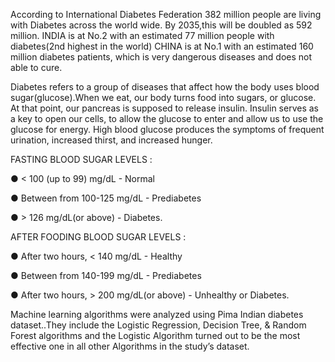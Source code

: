 According to International Diabetes Federation 382
million people are living with Diabetes across the world wide. By 2035,this will be doubled as 592 million.
INDIA is at No.2 with an estimated 77 million people with diabetes(2nd highest in the world) CHINA is at No.1
with an estimated 160 million diabetes patients, which is very dangerous diseases and does not able to cure.

Diabetes refers to a group of diseases that affect how the body
uses blood sugar(glucose).When we eat, our body turns food into sugars, or glucose. At that point, our pancreas
is supposed to release insulin. Insulin serves as a key to open our cells, to allow the glucose to enter and allow
us to use the glucose for energy.
High blood glucose produces the symptoms of frequent urination, increased
thirst, and increased hunger. 

FASTING BLOOD SUGAR LEVELS :

● < 100 (up to 99) mg/dL - Normal

● Between from 100-125 mg/dL - Prediabetes

● > 126 mg/dL(or above) - Diabetes.

AFTER FOODING BLOOD SUGAR LEVELS :

● After two hours, < 140 mg/dL - Healthy

● Between from 140-199 mg/dL - Prediabetes

● After two hours, > 200 mg/dL(or above) -
Unhealthy or Diabetes.

Machine learning algorithms were analyzed using
Pima Indian diabetes dataset..They include the Logistic Regression,
Decision Tree, & Random Forest algorithms and the Logistic Algorithm turned
out to be the most effective one in all other
Algorithms in the study’s dataset.
